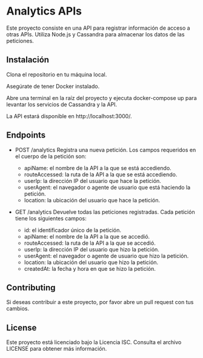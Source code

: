 # Analytics APIs
Este proyecto consiste en una API para registrar información de acceso a otras APIs. Utiliza Node.js y Cassandra para almacenar los datos de las peticiones.

## Instalación
Clona el repositorio en tu máquina local.

Asegúrate de tener Docker instalado.

Abre una terminal en la raíz del proyecto y ejecuta docker-compose up para levantar los servicios de Cassandra y la API.

La API estará disponible en http://localhost:3000/.

## Endpoints
- POST /analytics
  Registra una nueva petición. Los campos requeridos en el cuerpo de la petición son:

  - apiName: el nombre de la API a la que se está accediendo.
  - routeAccessed: la ruta de la API a la que se está accediendo.
  - userIp: la dirección IP del usuario que hace la petición.
  - userAgent: el navegador o agente de usuario que está haciendo la petición.
  - location: la ubicación del usuario que hace la petición.

- GET /analytics
Devuelve todas las peticiones registradas. Cada petición tiene los siguientes campos:

  - id: el identificador único de la petición.
  - apiName: el nombre de la API a la que se accedió.
  - routeAccessed: la ruta de la API a la que se accedió.
  - userIp: la dirección IP del usuario que hizo la petición.
  - userAgent: el navegador o agente de usuario que hizo la petición.
  - location: la ubicación del usuario que hizo la petición.
  - createdAt: la fecha y hora en que se hizo la petición.

## Contributing
Si deseas contribuir a este proyecto, por favor abre un pull request con tus cambios.

## License
Este proyecto está licenciado bajo la Licencia ISC. Consulta el archivo LICENSE para obtener más información.
